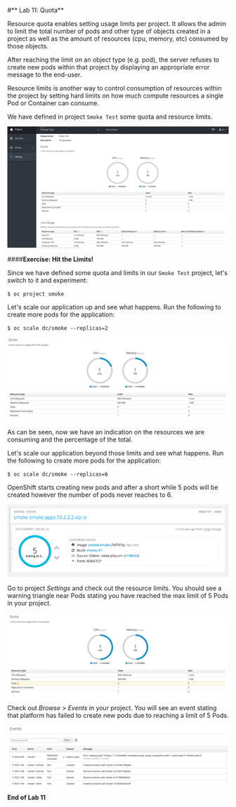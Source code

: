 #** Lab 11: Quota**

Resource quota enables setting usage limits per project. It allows the admin to
limit the total number of pods and other type of objects created in a project as
well as the amount of resources (cpu, memory, etc) consumed by those objects.

After reaching the limit on an object type (e.g. pod), the server refuses to create
new pods within that project by displaying an appropriate error message to the
end-user.

Resource limits is another way to control consumption of resources within the
project by setting hard limits on how much compute resources a single Pod or
Container can consume.

We have defined in project `Smoke Test` some quota and resource limits.

![ResourceQuota](images/quota-1.png)

####**Exercise: Hit the Limits!**

Since we have defined some quota and limits in our `Smoke Test` project, let's switch to it and experiment:

````
$ oc project smoke
````

Let's scale our application up and see what happens. Run the following to create more pods for the application:

````
$ oc scale dc/smoke --replicas=2
````
![ResourceQuota](images/quota-2.png)

As can be seen, now we have an indication on the resources we are consuming and the percentage of the total.

Let's scale our application beyond those limits and see what happens. Run the following to create more pods for the application:

````
$ oc scale dc/smoke --replicas=6
````

OpenShift starts creating new pods and after a short while 5 pods will be created
however the number of pods never reaches to 6.

![ResourceQuota](images/quota-3.png)

Go to project *Settings* and check out the resource limits. You should see a warning
triangle near Pods stating you have reached the max limit of 5 Pods in your project.

![ResourceQuota](images/quota-4.png)

Check out *Browse* > *Events* in your project. You will see an event stating that
platform has failed to create new pods due to reaching a limit of 5 Pods.

![ResourceQuota](images/quota-5.png)


**End of Lab 11**
